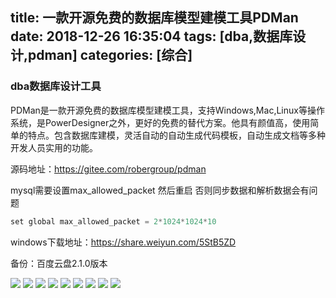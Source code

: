 title: 一款开源免费的数据库模型建模工具PDMan
date: 2018-12-26 16:35:04
tags: [dba,数据库设计,pdman]
categories: [综合]
---
### dba数据库设计工具

PDMan是一款开源免费的数据库模型建模工具，支持Windows,Mac,Linux等操作系统，是PowerDesigner之外，更好的免费的替代方案。他具有颜值高，使用简单的特点。包含数据库建模，灵活自动的自动生成代码模板，自动生成文档等多种开发人员实用的功能。 

<!--more-->

源码地址：https://gitee.com/robergroup/pdman

mysql需要设置max_allowed_packet 然后重启 否则同步数据和解析数据会有问题
```java
set global max_allowed_packet = 2*1024*1024*10
```

windows下载地址：https://share.weiyun.com/5StB5ZD

备份：百度云盘2.1.0版本

![](/images/1bd3093ec0ab6f188f2f41c35e63a0a3472.jpg)
![](/images/2cab05d55f076766d80fa654cb1c118b4a4.jpg)
![](/images/5ac2315c047e3de1a03052666cda7a24d21.jpg)
![](/images/826d5265d68a43df33d8f4aef4498ff1469.jpg)
![](/images/59745fe5202ecd465d22db7765bfa9b102e.jpg)
![](/images/80547a25e2f57c4ec107df1501aca9581fa.jpg)
![](/images/761364fcd82574c0df3973a62f1bcae6294.jpg)
![](/images/7564296e5e9be830fea96c24a8c2c398cd8.jpg)
![](/images/b14b33c20a2f500add7cc6097b378a90bed.jpg)